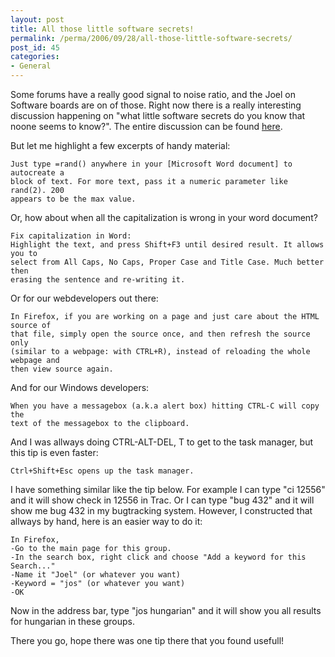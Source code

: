 ```yaml
---
layout: post
title: All those little software secrets!
permalink: /perma/2006/09/28/all-those-little-software-secrets/
post_id: 45
categories: 
- General
---
```


Some forums have a really good signal to noise ratio, and the Joel on Software
boards are on of those. Right now there is a really interesting discussion
happening on "what little software secrets do you know that noone seems to
know?". The entire discussion can be found
[here](http://discuss.joelonsoftware.com/default.asp?joel.3.394956).

But let me highlight a few excerpts of handy material:

    Just type =rand() anywhere in your [Microsoft Word document] to autocreate a
    block of text. For more text, pass it a numeric parameter like rand(2). 200
    appears to be the max value.

Or, how about when all the capitalization is wrong in your word document?

    Fix capitalization in Word: 
    Highlight the text, and press Shift+F3 until desired result. It allows you to
    select from All Caps, No Caps, Proper Case and Title Case. Much better then
    erasing the sentence and re-writing it.

Or for our webdevelopers out there:

    In Firefox, if you are working on a page and just care about the HTML source of
    that file, simply open the source once, and then refresh the source only
    (similar to a webpage: with CTRL+R), instead of reloading the whole webpage and
    then view source again.

And for our Windows developers:

    When you have a messagebox (a.k.a alert box) hitting CTRL-C will copy the
    text of the messagebox to the clipboard.

And I was allways doing CTRL-ALT-DEL, T to get to the task manager, but this
tip is even faster:

    Ctrl+Shift+Esc opens up the task manager.

I have something similar like the tip below. For example I can type "ci 12556"
and it will show check in 12556 in Trac. Or I can type "bug 432" and it will
show me bug 432 in my bugtracking system. However, I constructed that allways
by hand, here is an easier way to do it:

    In Firefox,
    -Go to the main page for this group.
    -In the search box, right click and choose "Add a keyword for this Search..."
    -Name it "Joel" (or whatever you want)
    -Keyword = "jos" (or whatever you want)
    -OK

Now in the address bar, type "jos hungarian" and it will show you all results
for hungarian in these groups.

There you go, hope there was one tip there that you found usefull!
